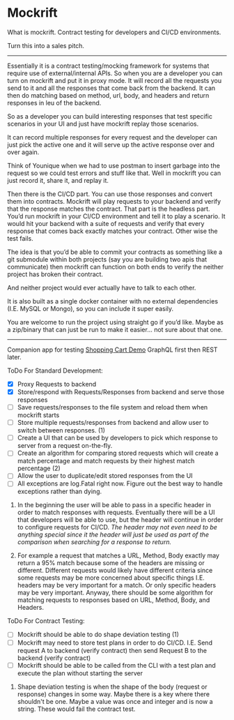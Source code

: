 # Mockrift

What is mockrift. Contract testing for developers and CI/CD environments.

Turn this into a sales pitch.

---

Essentially it is a contract testing/mocking framework for systems that require use of external/internal APIs.
So when you are a developer you can turn on mockrift and put it in proxy mode. It will record all the requests you send to it and all the responses that come back from the backend. It can then do matching based on method, url, body, and headers and return responses in leu of the backend.

So as a developer you can build interesting responses that test specific scenarios in your UI and just have mockrift replay those scenarios.

It can record multiple responses for every request and the developer can just pick the active one and it will serve up the active response over and over again.

Think of Younique when we had to use postman to insert garbage into the request so we could test errors and stuff like that. Well in mockrift you can just record it, share it, and replay it.

Then there is the CI/CD part. You can use those responses and convert them into contracts. Mockrift will play requests to your backend and verify that the response matches the contract. That part is the headless part. You’d run mockrift in your CI/CD environment and tell it to play a scenario. It would hit your backend with a suite of requests and verify that every response that comes back exactly matches your contract. Other wise the test fails.

The idea is that you’d be able to commit your contracts as something like a git submodule within both projects (say you are building two apis that communicate) then mockrift can function on both ends to verify the neither project has broken their contract.

And neither project would ever actually have to talk to each other.

It is also built as a single docker container with no external dependencies (I.E. MySQL or Mongo), so you can include it super easily.

You are welcome to run the project using straight go if you’d like. Maybe as a zip/binary that can just be run to make it easier... not sure about that one.

---

Companion app for testing [Shopping Cart Demo](https://github.com/bloveless/demo-shopping-cart)
GraphQL first then REST later.

ToDo For Standard Development:
- [x] Proxy Requests to backend
- [x] Store/respond with Requests/Responses from backend and serve those responses
- [ ] Save requests/responses to the file system and reload them when mockrift starts
- [ ] Store multiple requests/responses from backend and allow user to switch between responses. (1)
- [ ] Create a UI that can be used by developers to pick which response to server from a request on-the-fly.
- [ ] Create an algorithm for comparing stored requests which will create a match percentage and match requests by their
highest match percentage (2)
- [ ] Allow the user to duplicate/edit stored responses from the UI
- [ ] All exceptions are log.Fatal right now. Figure out the best way to handle exceptions rather than dying.

1) In the beginning the user will be able to pass in a specific header in order to match responses with requests.
Eventually there will be a UI that developers will be able to use, but the header will continue in order to configure
requests for CI/CD.
_The header may not even need to be anything special since it the header will just be used as part of the comparison
when searching for a response to return._

2) For example a request that matches a URL, Method, Body exactly may return a 95% match because some of the headers are
missing or different. Different requests would likely have different criteria since some requests may be more concerned
about specific things I.E. headers may be very important for a match. Or only specific headers may be very important.
Anyway, there should be some algorithm for matching requests to responses based on URL, Method, Body, and Headers.

ToDo For Contract Testing:
- [ ] Mockrift should be able to do shape deviation testing (1)
- [ ] Mockrift may need to store test plans in order to do CI/CD. I.E. Send request A to backend (verify contract) then
send Request B to the backend (verify contract)
- [ ] Mockrift should be able to be called from the CLI with a test plan and execute the plan without starting the server

1) Shape deviation testing is when the shape of the body (request or response) changes in some way. Maybe there is a key
where there shouldn't be one. Maybe a value was once and integer and is now a string. These would fail the contract
test.
